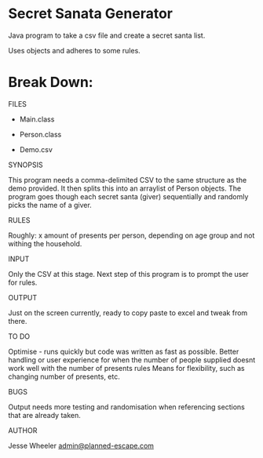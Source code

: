 Secret Sanata Generator
======================

Java program to take a csv file and create a secret santa list.

Uses objects and adheres to some rules.

Break Down:
======================

FILES

- Main.class

- Person.class

- Demo.csv


SYNOPSIS

This program needs a comma-delimited CSV to the same structure as the demo provided. It then splits this into an arraylist of Person objects. The program goes though each secret santa (giver) sequentially and randomly picks the name of a giver.


RULES

Roughly: x amount of presents per person, depending on age group and not withing the household. 


INPUT

Only the CSV at this stage. Next step of this program is to prompt the user for rules.


OUTPUT

Just on the screen currently, ready to copy paste to excel and tweak from there. 

TO DO

Optimise - runs quickly but code was written as fast as possible. 
Better handling or user experience for when the number of people supplied doesnt work well with the number of presents rules
Means for flexibility, such as changing number of presents, etc.


BUGS

Output needs more testing and randomisation when referencing sections that are already taken. 


AUTHOR

Jesse Wheeler <admin@planned-escape.com>


